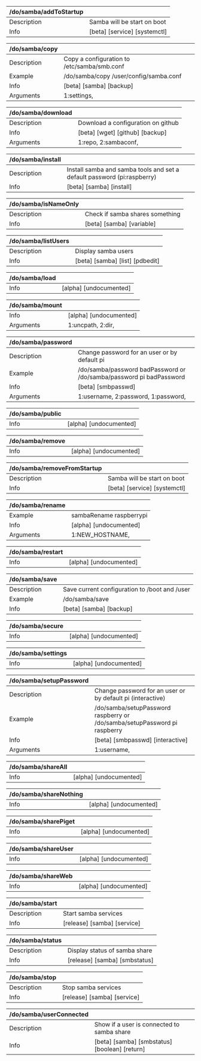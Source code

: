 | /do/samba/addToStartup   |                              |
|:-------------------------|:-----------------------------|
| Description              | Samba will be start on boot  |
| Info                     | [beta] [service] [systemctl] |

| /do/samba/copy   |                                             |
|:-----------------|:--------------------------------------------|
| Description      | Copy a configuration to /etc/samba/smb.conf |
| Example          | /do/samba/copy /user/config/samba.conf      |
| Info             | [beta] [samba] [backup]                     |
| Arguments        | 1:settings,                                 |

| /do/samba/download   |                                    |
|:---------------------|:-----------------------------------|
| Description          | Download a configuration on github |
| Info                 | [beta] [wget] [github] [backup]    |
| Arguments            | 1:repo, 2:sambaconf,               |

| /do/samba/install   |                                                                         |
|:--------------------|:------------------------------------------------------------------------|
| Description         | Install samba and samba tools and set a default password (pi:raspberry) |
| Info                | [beta] [samba] [install]                                                |

| /do/samba/isNameOnly   |                                 |
|:-----------------------|:--------------------------------|
| Description            | Check if samba shares something |
| Info                   | [beta] [samba] [variable]       |

| /do/samba/listUsers   |                                 |
|:----------------------|:--------------------------------|
| Description           | Display samba users             |
| Info                  | [beta] [samba] [list] [pdbedit] |

| /do/samba/load   |                        |
|:-----------------|:-----------------------|
| Info             | [alpha] [undocumented] |

| /do/samba/mount   |                        |
|:------------------|:-----------------------|
| Info              | [alpha] [undocumented] |
| Arguments         | 1:uncpath, 2:dir,      |

| /do/samba/password   |                                                                     |
|:---------------------|:--------------------------------------------------------------------|
| Description          | Change password for an user or by default pi                        |
| Example              | /do/samba/password badPassword or /do/samba/password pi badPassword |
| Info                 | [beta] [smbpasswd]                                                  |
| Arguments            | 1:username, 2:password, 1:password,                                 |

| /do/samba/public   |                        |
|:-------------------|:-----------------------|
| Info               | [alpha] [undocumented] |

| /do/samba/remove   |                        |
|:-------------------|:-----------------------|
| Info               | [alpha] [undocumented] |

| /do/samba/removeFromStartup   |                              |
|:------------------------------|:-----------------------------|
| Description                   | Samba will be start on boot  |
| Info                          | [beta] [service] [systemctl] |

| /do/samba/rename   |                         |
|:-------------------|:------------------------|
| Example            | sambaRename raspberrypi |
| Info               | [alpha] [undocumented]  |
| Arguments          | 1:NEW_HOSTNAME,         |

| /do/samba/restart   |                        |
|:--------------------|:-----------------------|
| Info                | [alpha] [undocumented] |

| /do/samba/save   |                                               |
|:-----------------|:----------------------------------------------|
| Description      | Save current configuration to /boot and /user |
| Example          | /do/samba/save                                |
| Info             | [beta] [samba] [backup]                       |

| /do/samba/secure   |                        |
|:-------------------|:-----------------------|
| Info               | [alpha] [undocumented] |

| /do/samba/settings   |                        |
|:---------------------|:-----------------------|
| Info                 | [alpha] [undocumented] |

| /do/samba/setupPassword   |                                                                           |
|:--------------------------|:--------------------------------------------------------------------------|
| Description               | Change password for an user or by default pi (interactive)                |
| Example                   | /do/samba/setupPassword raspberry or /do/samba/setupPassword pi raspberry |
| Info                      | [beta] [smbpasswd] [interactive]                                          |
| Arguments                 | 1:username,                                                               |

| /do/samba/shareAll   |                        |
|:---------------------|:-----------------------|
| Info                 | [alpha] [undocumented] |

| /do/samba/shareNothing   |                        |
|:-------------------------|:-----------------------|
| Info                     | [alpha] [undocumented] |

| /do/samba/sharePiget   |                        |
|:-----------------------|:-----------------------|
| Info                   | [alpha] [undocumented] |

| /do/samba/shareUser   |                        |
|:----------------------|:-----------------------|
| Info                  | [alpha] [undocumented] |

| /do/samba/shareWeb   |                        |
|:---------------------|:-----------------------|
| Info                 | [alpha] [undocumented] |

| /do/samba/start   |                             |
|:------------------|:----------------------------|
| Description       | Start samba services        |
| Info              | [release] [samba] [service] |

| /do/samba/status   |                               |
|:-------------------|:------------------------------|
| Description        | Display status of samba share |
| Info               | [release] [samba] [smbstatus] |

| /do/samba/stop   |                             |
|:-----------------|:----------------------------|
| Description      | Stop samba services         |
| Info             | [release] [samba] [service] |

| /do/samba/userConnected   |                                               |
|:--------------------------|:----------------------------------------------|
| Description               | Show if a user is connected to samba share    |
| Info                      | [beta] [samba] [smbstatus] [boolean] [return] |

